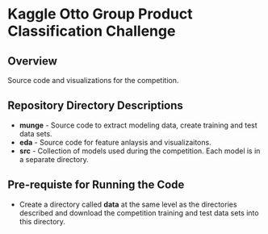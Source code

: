 Kaggle Otto Group Product Classification Challenge
==================================================

## Overview
Source code and visualizations for the competition.

## Repository Directory Descriptions
* **munge** - Source code to extract modeling data, create training and test 
data sets.
* **eda** - Source code for feature anlaysis and visualizaitons.
* **src** - Collection of models used during the competition.  Each model is in a 
separate directory.

## Pre-requiste for Running the Code
* Create a directory called **data** at the same level as the directories described
and download the competition training and test
data sets into this directory.

